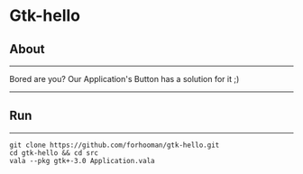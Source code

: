# Gtk-hello

## About
---
Bored are you?
Our Application's Button has a solution for it ;)

***

## Run
---
```
git clone https://github.com/forhooman/gtk-hello.git
cd gtk-hello && cd src
vala --pkg gtk+-3.0 Application.vala

```
